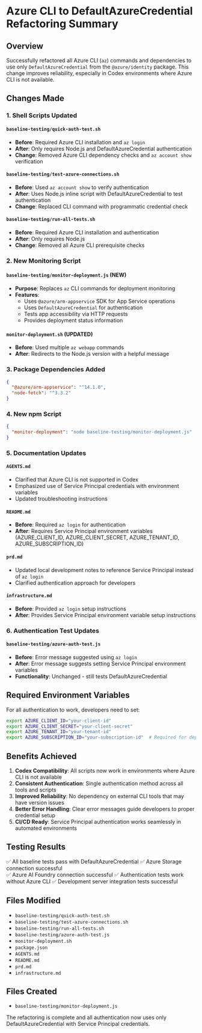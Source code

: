 # Azure CLI to DefaultAzureCredential Refactoring Summary

## Overview
Successfully refactored all Azure CLI (`az`) commands and dependencies to use only `DefaultAzureCredential` from the `@azure/identity` package. This change improves reliability, especially in Codex environments where Azure CLI is not available.

## Changes Made

### 1. Shell Scripts Updated

#### `baseline-testing/quick-auth-test.sh`
- **Before**: Required Azure CLI installation and `az login`
- **After**: Only requires Node.js and DefaultAzureCredential authentication
- **Change**: Removed Azure CLI dependency checks and `az account show` verification

#### `baseline-testing/test-azure-connections.sh`
- **Before**: Used `az account show` to verify authentication
- **After**: Uses Node.js inline script with DefaultAzureCredential to test authentication
- **Change**: Replaced CLI command with programmatic credential check

#### `baseline-testing/run-all-tests.sh`
- **Before**: Required Azure CLI installation and authentication
- **After**: Only requires Node.js
- **Change**: Removed all Azure CLI prerequisite checks

### 2. New Monitoring Script

#### `baseline-testing/monitor-deployment.js` (NEW)
- **Purpose**: Replaces `az` CLI commands for deployment monitoring
- **Features**: 
  - Uses `@azure/arm-appservice` SDK for App Service operations
  - Uses `DefaultAzureCredential` for authentication
  - Tests app accessibility via HTTP requests
  - Provides deployment status information

#### `monitor-deployment.sh` (UPDATED)
- **Before**: Used multiple `az webapp` commands
- **After**: Redirects to the Node.js version with a helpful message

### 3. Package Dependencies Added

```json
{
  "@azure/arm-appservice": "^14.1.0",
  "node-fetch": "^3.3.2"
}
```

### 4. New npm Script

```json
{
  "monitor-deployment": "node baseline-testing/monitor-deployment.js"
}
```

### 5. Documentation Updates

#### `AGENTS.md`
- Clarified that Azure CLI is not supported in Codex
- Emphasized use of Service Principal credentials with environment variables
- Updated troubleshooting instructions

#### `README.md`
- **Before**: Required `az login` for authentication
- **After**: Requires Service Principal environment variables (AZURE_CLIENT_ID, AZURE_CLIENT_SECRET, AZURE_TENANT_ID, AZURE_SUBSCRIPTION_ID)

#### `prd.md`
- Updated local development notes to reference Service Principal instead of `az login`
- Clarified authentication approach for developers

#### `infrastructure.md`
- **Before**: Provided `az login` setup instructions
- **After**: Provides Service Principal environment variable setup instructions

### 6. Authentication Test Updates

#### `baseline-testing/azure-auth-test.js`
- **Before**: Error message suggested using `az login`
- **After**: Error message suggests setting Service Principal environment variables
- **Functionality**: Unchanged - still tests DefaultAzureCredential

## Required Environment Variables

For all authentication to work, developers need to set:

```bash
export AZURE_CLIENT_ID="your-client-id"
export AZURE_CLIENT_SECRET="your-client-secret"
export AZURE_TENANT_ID="your-tenant-id"
export AZURE_SUBSCRIPTION_ID="your-subscription-id"  # Required for deployment monitoring
```

## Benefits Achieved

1. **Codex Compatibility**: All scripts now work in environments where Azure CLI is not available
2. **Consistent Authentication**: Single authentication method across all tools and scripts
3. **Improved Reliability**: No dependency on external CLI tools that may have version issues
4. **Better Error Handling**: Clear error messages guide developers to proper credential setup
5. **CI/CD Ready**: Service Principal authentication works seamlessly in automated environments

## Testing Results

✅ All baseline tests pass with DefaultAzureCredential
✅ Azure Storage connection successful  
✅ Azure AI Foundry connection successful
✅ Authentication tests work without Azure CLI
✅ Development server integration tests successful

## Files Modified

- `baseline-testing/quick-auth-test.sh`
- `baseline-testing/test-azure-connections.sh`
- `baseline-testing/run-all-tests.sh`
- `baseline-testing/azure-auth-test.js`
- `monitor-deployment.sh`
- `package.json`
- `AGENTS.md`
- `README.md`
- `prd.md`
- `infrastructure.md`

## Files Created

- `baseline-testing/monitor-deployment.js`

The refactoring is complete and all authentication now uses only DefaultAzureCredential with Service Principal credentials.
